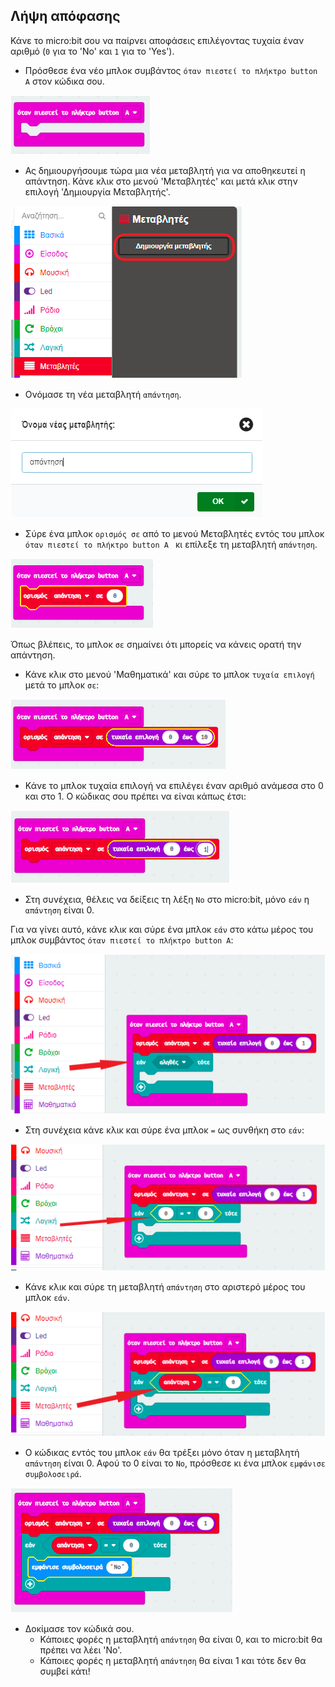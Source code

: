 ## Λήψη απόφασης

Κάνε το micro:bit σου να παίρνει αποφάσεις επιλέγοντας τυχαία έναν αριθμό (`0` για το 'No' και `1` για το 'Yes').

+ Πρόσθεσε ένα νέο μπλοκ συμβάντος `όταν πιεστεί το πλήκτρο button A` στον κώδικα σου.

![screenshot](images/fortune-on-a-pressed.png)

+ Ας δημιουργήσουμε τώρα μια νέα μεταβλητή για να αποθηκευτεί η απάντηση. Κάνε κλικ στο μενού 'Μεταβλητές' και μετά κλικ στην επιλογή 'Δημιουργία Μεταβλητής'.

![screenshot](images/fortune-variables.png)

+ Ονόμασε τη νέα μεταβλητή `απάντηση`.

![screenshot](images/fortune-answer.png)

+ Σύρε ένα μπλοκ `ορισμός σε` από το μενού Μεταβλητές εντός του μπλοκ `όταν πιεστεί το πλήκτρο button A ` κι επίλεξε τη μεταβλητή `απάντηση`.

![screenshot](images/fortune-set.png)

Όπως βλέπεις, το μπλοκ `σε` σημαίνει ότι μπορείς να κάνεις ορατή την απάντηση.

+ Κάνε κλικ στο μενού 'Μαθηματικά' και σύρε το μπλοκ `τυχαία επιλογή` μετά το μπλοκ `σε`:

![screenshot](images/fortune-random.png)

+ Κάνε το μπλοκ τυχαία επιλογή να επιλέγει έναν αριθμό ανάμεσα στο 0 και στο 1. Ο κώδικας σου πρέπει να είναι κάπως έτσι:

![screenshot](images/fortune-random-1.png)

+ Στη συνέχεια, θέλεις να δείξεις τη λέξη `No` στο micro:bit, μόνο `εάν` η `απάντηση` είναι 0.

Για να γίνει αυτό, κάνε κλικ και σύρε ένα μπλοκ `εάν` στο κάτω μέρος του μπλοκ συμβάντος `όταν πιεστεί το πλήκτρο button A`:

![screenshot](images/fortune-if.png)

+ Στη συνέχεια κάνε κλικ και σύρε ένα μπλοκ `=` ως συνθήκη στο `εάν`:

![screenshot](images/fortune-equals.png)

+ Κάνε κλικ και σύρε τη μεταβλητή `απάντηση` στο αριστερό μέρος του μπλοκ `εάν`.

![screenshot](images/fortune-if-finished.png)

+ Ο κώδικας εντός του μπλοκ `εάν` θα τρέξει μόνο όταν η μεταβλητή `απάντηση` είναι 0. Αφού το 0 είναι το `No`, πρόσθεσε κι ένα μπλοκ `εμφάνισε συμβολοσειρά`.

![screenshot](images/fortune-no.png)

+ Δοκίμασε τον κώδικά σου. 
    + Κάποιες φορές η μεταβλητή `απάντηση` θα είναι 0, και το micro:bit θα πρέπει να λέει 'No'.
    + Κάποιες φορές η μεταβλητή `απάντηση` θα είναι 1 και τότε δεν θα συμβεί κάτι!